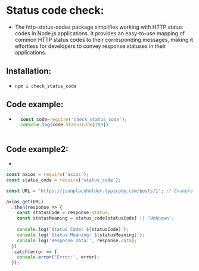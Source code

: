 # Status code check:
- The http-status-codes package simplifies working with HTTP status codes in Node.js applications. It provides an easy-to-use mapping of common HTTP status codes to their corresponding messages, making it effortless for developers to convey response statuses in their applications.

## Installation:
- `npm i check_status_code`

## Code example:

- ```js
    const code=require('check_status_code');
    console.log(code.StatusCode[200])
    

## Code example2:

- 
```js
const axios = require('axios');
const status_code = require('status_code');

const URL = 'https://jsonplaceholder.typicode.com/posts/1'; // Example URL

axios.get(URL)
  .then(response => {
    const statusCode = response.status;
    const statusMeaning = status_code[statusCode] || 'Unknown';
    
    console.log(`Status Code: ${statusCode}`);
    console.log(`Status Meaning: ${statusMeaning}`);
    console.log('Response Data:', response.data);
  })
  .catch(error => {
    console.error('Error:', error);
  });
  

